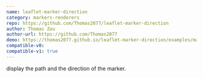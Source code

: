```yaml
---
name: leaflet-marker-direction
category: markers-renderers
repo: https://github.com/Thomas2077/leaflet-marker-direction
author: Thomas Zou
author-url: https://github.com/Thomas2077
demo: https://thomas2077.github.io/leaflet-marker-direction/examples/marker-direction.html
compatible-v0:
compatible-v1: true
---
```


display the path and the direction of the marker.
